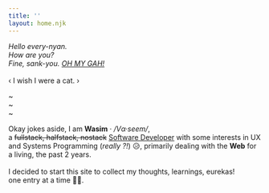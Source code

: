 ```yaml
---
title: ''
layout: home.njk
---
```


*Hello every-nyan.\
How are you?\
Fine, sank-you. <a href="https://www.youtube.com/watch?v=nlLhw1mtCFA" target="_blank">OH MY GAH!</a>*\
\
&lsaquo; I wish I were a cat. &rsaquo;

~\
~\
~

Okay jokes aside, I am **Wasim** &middot; */V&alpha;&middot;seem/*,\
a ~~fullstack, halfstack, nostack~~ <u>Software Developer</u> with some interests in UX and Systems Programming (*really ?!*) 😥, primarily dealing with the **Web** for a living, the past 2 years.\
\
I decided to start this site to collect my thoughts, learnings, eurekas!\
one entry at a time 😮‍💨.


